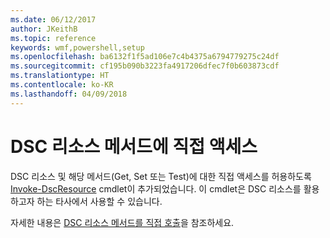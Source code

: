 ```yaml
---
ms.date: 06/12/2017
author: JKeithB
ms.topic: reference
keywords: wmf,powershell,setup
ms.openlocfilehash: ba6132f1f5ad106e7c4b4375a6794779275c24df
ms.sourcegitcommit: cf195b090b3223fa4917206dfec7f0b603873cdf
ms.translationtype: HT
ms.contentlocale: ko-KR
ms.lasthandoff: 04/09/2018
---
```

# <a name="direct-access-to-dsc-resource-methods"></a>DSC 리소스 메서드에 직접 액세스


DSC 리소스 및 해당 메서드(Get, Set 또는 Test)에 대한 직접 액세스를 허용하도록 [Invoke-DscResource](https://technet.microsoft.com/library/mt517869.aspx) cmdlet이 추가되었습니다. 이 cmdlet은 DSC 리소스를 활용하고자 하는 타사에서 사용할 수 있습니다.

자세한 내용은 [DSC 리소스 메서드를 직접 호출](https://msdn.microsoft.com/powershell/dsc/directcallresource)을 참조하세요.